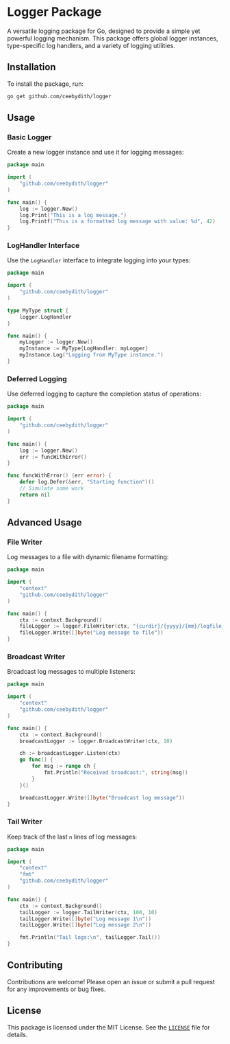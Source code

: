 # Logger Package

A versatile logging package for Go, designed to provide a simple yet powerful logging mechanism. This package offers global logger instances, type-specific log handlers, and a variety of logging utilities.

## Installation

To install the package, run:

```sh
go get github.com/ceebydith/logger
```

## Usage
### Basic Logger

Create a new logger instance and use it for logging messages:

```go
package main

import (
    "github.com/ceebydith/logger"
)

func main() {
    log := logger.New()
    log.Print("This is a log message.")
    log.Printf("This is a formatted log message with value: %d", 42)
}
```

### LogHandler Interface

Use the `LogHandler` interface to integrate logging into your types:

```go
package main

import (
    "github.com/ceebydith/logger"
)

type MyType struct {
    logger.LogHandler
}

func main() {
    myLogger := logger.New()
    myInstance := MyType{LogHandler: myLogger}
    myInstance.Log("Logging from MyType instance.")
}
```

### Deferred Logging

Use deferred logging to capture the completion status of operations:

```go
package main

import (
    "github.com/ceebydith/logger"
)

func main() {
    log := logger.New()
    err := funcWithError()
}

func funcWithError() (err error) {
    defer log.Defer(&err, "Starting function")()
    // Simulate some work
    return nil
}
```

## Advanced Usage

### File Writer

Log messages to a file with dynamic filename formatting:

```go
package main

import (
    "context"
    "github.com/ceebydith/logger"
)

func main() {
    ctx := context.Background()
    fileLogger := logger.FileWriter(ctx, "{curdir}/{yyyy}/{mm}/logfile_{yyyy}{mm}{dd}.log", 10)
    fileLogger.Write([]byte("Log message to file"))
}
```

### Broadcast Writer

Broadcast log messages to multiple listeners:

```go
package main

import (
    "context"
    "github.com/ceebydith/logger"
)

func main() {
    ctx := context.Background()
    broadcastLogger := logger.BroadcastWriter(ctx, 10)

    ch := broadcastLogger.Listen(ctx)
    go func() {
        for msg := range ch {
            fmt.Println("Received broadcast:", string(msg))
        }
    }()

    broadcastLogger.Write([]byte("Broadcast log message"))
}
```

### Tail Writer

Keep track of the last `n` lines of log messages:

```go
package main

import (
    "context"
    "fmt"
    "github.com/ceebydith/logger"
)

func main() {
    ctx := context.Background()
    tailLogger := logger.TailWriter(ctx, 100, 10)
    tailLogger.Write([]byte("Log message 1\n"))
    tailLogger.Write([]byte("Log message 2\n"))

    fmt.Println("Tail logs:\n", tailLogger.Tail())
}
```

## Contributing
Contributions are welcome! Please open an issue or submit a pull request for any improvements or bug fixes.

## License
This package is licensed under the MIT License. See the [`LICENSE`](https://github.com/ceebydith/logger/blob/main/LICENSE) file for details.